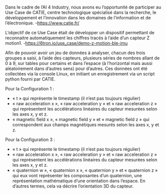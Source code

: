 Dans le cadre de l’AI 4 Industry, nous avons eu l’opportunité de participer au Use Case de
CATIE, centre technologique spécialisé dans la recherche, le développement et l’innovation
dans les domaines de l’information et de l’électronique.
-https://www.catie.fr/

L’objectif de ce Use Case était de développer un dispositif permettant de reconnaitre
automatiquement les chiffres tracés à l’aide d’un capteur Z motion1.
-https://6tron.io/use_case/demo-z-motion-ble-imu

Afin de pouvoir avoir un jeu de données à analyser, chacun des trois groupes a saisi, à l’aide
des capteurs, plusieurs séries de nombres allant de 0 à 9, sur tables pour certains et dans
l’espace (à l’horizontal mais aussi aléatoirement dans d’autres sens) pour d’autres. Ces
données ont été collectées via la console Linux, en initiant un enregistrement via un script
python fourni par CATIE.

Pour la Configuration 1 :
- « t » qui représente le timestamp (il n’est pas toujours régulier)
- « raw acceleration x », « raw acceleration y » et « raw acceleration z » qui représentent
les accélérations linéaires du capteur mesurées selon les axes x, y et z.
- « magnetic field x », « magnetic field y » et « magnetic field z » qui correspondent aux
champs magnétiques mesurés selon les axes x, y et z.

Pour la Configuration 3 :
- « t » qui représente le timestamp (il n’est pas toujours régulier)
- « raw acceleration x », « raw acceleration y » et « raw acceleration z » qui représentent
les accélérations linéaires du capteur mesurées selon les axes x, y et z.
- « quaternion w », « quaternion x », « quaternion y » et « quaternion z » qui eux vont
représenter les composantes d’un quaternion, une représentation mathématique d’une
orientation dans l’espace. En d’autres termes, cela va décrire l’orientation 3D du
capteur.

